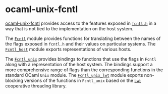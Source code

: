 ocaml-unix-fcntl
================

[ocaml-unix-fcntl](https://github.com/dsheets/ocaml-unix-fcntl) provides
access to the features exposed in [`fcntl.h`][fcntl.h] in a way that is not
tied to the implementation on the host system.

The [`Fcntl`][fcntl] module provides functions for translating between the
names of the flags exposed in `fcntl.h` and their values on particular
systems.  The [`Fcntl_host`][fcntl_host] module exports representations of
various hosts.

The [`Fcntl_unix`][fcntl_unix] provides bindings to functions that use the
flags in `Fcntl` along with a representation of the host system.  The bindings
support a more comprehensive range of flags than the corresponding functions
in the standard OCaml `Unix` module.  The [`Fcntl_unix_lwt`][fcntl_unix_lwt]
module exports non-blocking versions of the functions in `Fcntl_unix` based on
the [`Lwt`][lwt] cooperative threading library.

[fcntl.h]: http://pubs.opengroup.org/onlinepubs/9699919799/basedefs/fcntl.h.html
[fcntl]: https://github.com/dsheets/ocaml-unix-fcntl/blob/master/lib/fcntl.mli
[fcntl_host]: https://github.com/dsheets/ocaml-unix-fcntl/blob/master/lib/fcntl_host.mli
[fcntl_unix]: https://github.com/dsheets/ocaml-unix-fcntl/blob/master/unix/fcntl_unix.mli
[fcntl_unix_lwt]: https://github.com/dsheets/ocaml-unix-fcntl/blob/master/lwt/fcntl_unix_lwt.mli
[lwt]: http://ocsigen.org/lwt/
